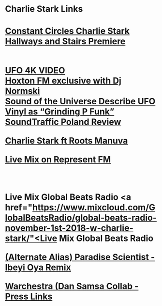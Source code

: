 <H1>Charlie Stark Links<H1>


<a href="http://www.constantcircles.com/prem-sd002/"> Constant Circles Charlie Stark Hallways and Stairs Premiere</a> <br>



<br>
<a href="https://www.youtube.com/watch?v=TAPfLYxE2pw">UFO 4K VIDEO</a>

<br>
<a href="https://soundcloud.com/paradisescientist/charlie-stark-ufo-ep-radio-rip-world-premiere- hoxton-fm-normski">Hoxton FM exclusive with Dj Normski</a>
<br>
<a href="https://soundsoftheuniverse.com/product/ufo">Sound of the Universe Describe UFO Vinyl as “Grinding P Funk”</a>
<br>
<a href="http://soundtraffic.pl/charlie-stark-ufo/">SoundTraffic Poland Review</a>
<br>

<a href="https://youtu.be/8jH_bSqv17s">Charlie Stark ft Roots Manuva</a>
<br>

<a href="https://soundcloud.com/paradisescientist/prologue-mix-forecast-mixtapes-reprezent-fm">Live Mix on Represent FM</a>

<br>

Live Mix Global Beats Radio
<a href="https://www.mixcloud.com/GlobalBeatsRadio/global-beats-radio-november-1st-2018-w-charlie-stark/"<Live Mix Global Beats Radio<a/>
<br>

<a href="https://soundcloud.com/paradisescientist/ibeyi-oya-paradise-scientist-remix">(Alternate Alias) Paradise Scientist - Ibeyi Oya Remix</a>
<br>

<a href="https://mixmag.net/read/infinite-machine-releases-debut-warsnare-album-warchestra-news/ https://uk.style.yahoo.com/premiere-warsnare-calls-vocalist-charlie-175230366.html">Warchestra (Dan Samsa Collab - Press Links</a>
